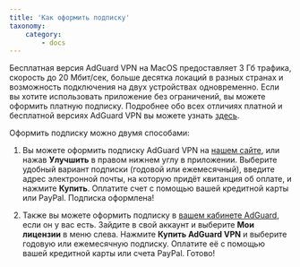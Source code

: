 ```yaml
---
title: 'Как оформить подписку'
taxonomy:
    category:
        - docs
---
```


Бесплатная версия AdGuard VPN на MacOS предоставляет 3 Гб трафика, скорость до 20 Мбит/сек, больше десятка локаций в разных странах и возможность подключения на двух устройствах одновременно. Если вы хотите использовать приложение без ограничений, вы можете оформить платную подписку. Подробнее обо всех отличиях платной и бесплатной версиях AdGuard VPN вы можете узнать [здесь](link).

Оформить подписку можно двумя способами:

1. Вы можете оформить подписку AdGuard VPN на [нашем сайте](https://adguard-vpn.com/license.html), или нажав **Улучшить** в правом нижнем углу в приложении. Выберите удобный вариант подписки (годовой или ежемесячный), введите адрес электронной почты, на которую придёт квитанция об оплате, и нажмите **Купить**. Оплатите счет с помощью вашей кредитной карты или PayPal. Подписка оформлена!

2. Также вы можете оформить подписку в [вашем кабинете AdGuard](https://my.adguard.com/ru/main.html), если он у вас есть. Зайдите в свой аккаунт и выберите **Мои лицензии** в меню слева. Нажмите **Купить AdGuard VPN** и выберите годовую или ежемесячную подписку. Оплатите её с помощью вашей кредитной карты или счета PayPal. Готово!